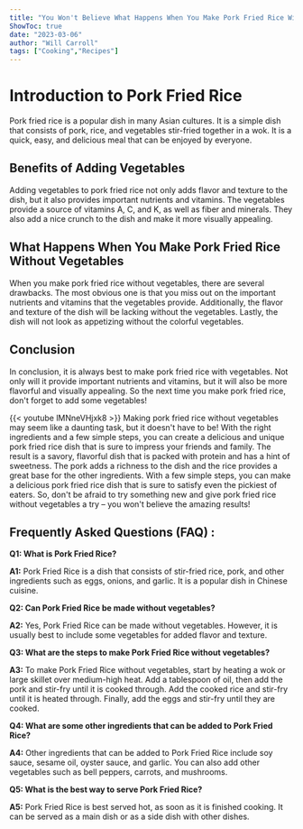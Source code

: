 ```yaml
---
title: "You Won't Believe What Happens When You Make Pork Fried Rice Without Vegetables!"
ShowToc: true 
date: "2023-03-06"
author: "Will Carroll" 
tags: ["Cooking","Recipes"]
---
```

# Introduction to Pork Fried Rice

Pork fried rice is a popular dish in many Asian cultures. It is a simple dish that consists of pork, rice, and vegetables stir-fried together in a wok. It is a quick, easy, and delicious meal that can be enjoyed by everyone.

## Benefits of Adding Vegetables

Adding vegetables to pork fried rice not only adds flavor and texture to the dish, but it also provides important nutrients and vitamins. The vegetables provide a source of vitamins A, C, and K, as well as fiber and minerals. They also add a nice crunch to the dish and make it more visually appealing.

## What Happens When You Make Pork Fried Rice Without Vegetables

When you make pork fried rice without vegetables, there are several drawbacks. The most obvious one is that you miss out on the important nutrients and vitamins that the vegetables provide. Additionally, the flavor and texture of the dish will be lacking without the vegetables. Lastly, the dish will not look as appetizing without the colorful vegetables.

## Conclusion

In conclusion, it is always best to make pork fried rice with vegetables. Not only will it provide important nutrients and vitamins, but it will also be more flavorful and visually appealing. So the next time you make pork fried rice, don't forget to add some vegetables!

{{< youtube lMNneVHjxk8 >}} 
Making pork fried rice without vegetables may seem like a daunting task, but it doesn't have to be! With the right ingredients and a few simple steps, you can create a delicious and unique pork fried rice dish that is sure to impress your friends and family. The result is a savory, flavorful dish that is packed with protein and has a hint of sweetness. The pork adds a richness to the dish and the rice provides a great base for the other ingredients. With a few simple steps, you can make a delicious pork fried rice dish that is sure to satisfy even the pickiest of eaters. So, don't be afraid to try something new and give pork fried rice without vegetables a try – you won't believe the amazing results!

## Frequently Asked Questions (FAQ) :
**Q1: What is Pork Fried Rice?**

**A1:** Pork Fried Rice is a dish that consists of stir-fried rice, pork, and other ingredients such as eggs, onions, and garlic. It is a popular dish in Chinese cuisine.

**Q2: Can Pork Fried Rice be made without vegetables?**

**A2:** Yes, Pork Fried Rice can be made without vegetables. However, it is usually best to include some vegetables for added flavor and texture.

**Q3: What are the steps to make Pork Fried Rice without vegetables?**

**A3:** To make Pork Fried Rice without vegetables, start by heating a wok or large skillet over medium-high heat. Add a tablespoon of oil, then add the pork and stir-fry until it is cooked through. Add the cooked rice and stir-fry until it is heated through. Finally, add the eggs and stir-fry until they are cooked.

**Q4: What are some other ingredients that can be added to Pork Fried Rice?**

**A4:** Other ingredients that can be added to Pork Fried Rice include soy sauce, sesame oil, oyster sauce, and garlic. You can also add other vegetables such as bell peppers, carrots, and mushrooms.

**Q5: What is the best way to serve Pork Fried Rice?**

**A5:** Pork Fried Rice is best served hot, as soon as it is finished cooking. It can be served as a main dish or as a side dish with other dishes.




